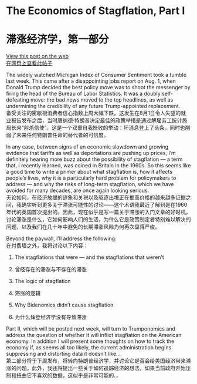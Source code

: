 # The Economics of Stagflation, Part I  
# 滞涨经济学，第一部分

[View this post on the web](https://paulkrugman.substack.com/p/the-economics-of-stagflation-part)  
[在网页上查看此帖子](https://paulkrugman.substack.com/p/the-economics-of-stagflation-part)

The widely watched Michigan Index of Consumer Sentiment took a tumble last week. This came after a disappointing jobs report on Aug. 1, when Donald Trump decided the best policy move was to shoot the messenger by firing the head of the Bureau of Labor Statistics. It was a doubly self-defeating move: the bad news moved to the top headlines, as well as undermining the credibility of any future Trump-appointed replacement.  
备受关注的密歇根消费者信心指数上周大幅下跌。这发生在8月1日令人失望的就业报告发布之后，当时唐纳德·特朗普决定最佳的政策举措是通过解雇劳工统计局局长来“射杀信使”。这是一个双重自我挫败的举动：坏消息登上了头条，同时也削弱了未来任何特朗普任命的替代者的可信度。

In any case, between signs of an economic slowdown and growing evidence that tariffs as well as deportations are pushing up prices, I’m definitely hearing more buzz about the possibility of stagflation — a term that, I recently learned, was coined in Britain in the 1960s. So this seems like a good time to write a primer about what stagflation is, how it affects people’s lives, why it is a particularly hard problem for policymakers to address — and why the risks of long-term stagflation, which we have avoided for many decades, are once again looking serious.  
无论如何，在经济放缓的迹象和关税以及驱逐出境正在推高价格的越来越多证据之间，我确实听到更多关于滞涨可能性的讨论——这个术语我最近了解到是在1960年代的英国首次提出的。因此，现在似乎是写一篇关于滞涨的入门文章的好时机，讨论滞涨是什么，它如何影响人们的生活，为什么它是政策制定者特别难以解决的问题，以及我们在几十年中避免的长期滞涨风险为何再次显得严峻。

Beyond the paywall, I’ll address the following:  
在付费墙之外，我将讨论以下内容：

1. The stagflations that were — and the stagflations that weren’t  
1. 曾经存在的滞涨与不存在的滞涨

2. The logic of stagflation  
2. 滞涨的逻辑

3. Why Bidenomics didn’t cause stagflation  
3. 为什么拜登经济学没有导致滞涨

Part II, which will be posted next week, will turn to Trumponomics and address the question of whether it will inflict stagflation on the American economy. In addition I will present some thoughts on how to track the economy if, as seems all too likely, the current administration begins suppressing and distorting data it doesn’t like...  
第二部分将于下周发布，将转向特朗普经济学，并讨论它是否会给美国经济带来滞涨的问题。此外，我还将提出一些关于如何追踪经济的想法，如果当前政府开始压制和扭曲它不喜欢的数据，这似乎是非常可能的...